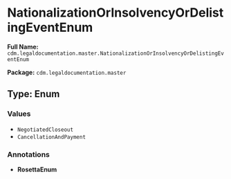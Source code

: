 # NationalizationOrInsolvencyOrDelistingEventEnum

**Full Name:** `cdm.legaldocumentation.master.NationalizationOrInsolvencyOrDelistingEventEnum`

**Package:** `cdm.legaldocumentation.master`

## Type: Enum

### Values

- `NegotiatedCloseout`
- `CancellationAndPayment`
### Annotations

- **RosettaEnum**


